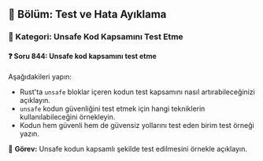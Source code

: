 ## 📘 Bölüm: Test ve Hata Ayıklama
### 🔹 Kategori: Unsafe Kod Kapsamını Test Etme
#### ❓ Soru 844: Unsafe kod kapsamını test etme

Aşağıdakileri yapın:

- Rust'ta `unsafe` bloklar içeren kodun test kapsamını nasıl artırabileceğinizi açıklayın.
- `unsafe` kodun güvenliğini test etmek için hangi tekniklerin kullanılabileceğini örnekleyin.
- Kodun hem güvenli hem de güvensiz yollarını test eden birim test örneği yazın.

🔧 **Görev:** Unsafe kodun kapsamlı şekilde test edilmesini örnekle açıklayın.
